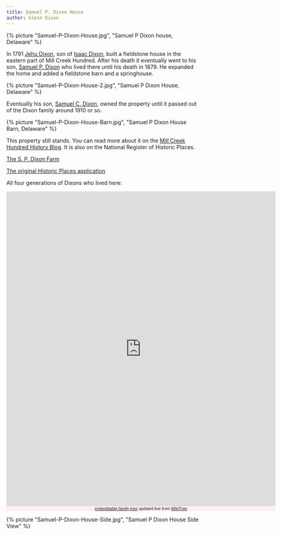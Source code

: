 ```yaml
---
title: Samuel P. Dixon House
author: Glenn Dixon
---
```

{% picture "Samuel-P-Dixon-House.jpg", "Samuel P Dixon house, Delaware" %}

In 1791 [Jehu Dixon][1], son of [Isaac Dixon][2], built a fieldstone house in the eastern part of Mill Creek Hundred. After his death it eventually went to his son, [Samuel P. Dixon][3] who lived there until his death in 1879. He expanded the home and added a fieldstone barn and a springhouse.

{% picture "Samuel-P-Dixon-House-2.jpg", "Samuel P Dixon House, Delaware" %}

Eventually his son, [Samuel C. Dixon][5], owned the property until it passed out of the Dixon family around 1910 or so.

{% picture "Samuel-P-Dixon-House-Barn.jpg", "Samuel P Dixon House Barn, Delaware" %}

This property still stands. You can read more about it on the [Mill Creek Hundred History Blog][7]. It is also on the National Register of Historic Places.

[The S. P. Dixon Farm][8]

[The original Historic Places application][9]

All four generations of Dixons who lived here:

<!-- Start Family Tree Widget -->
<iframe width="700" height="820" src="https://www.WikiTree.com/treewidget/Dixon-1165/3" scrolling="no" frameborder="0" marginheight="0" marginwidth="0"></iframe>
<div style="width: 700px; padding: 0px; font-family: verdana, arial, sans-serif; font-size: 8pt; text-align: center; background-color: #ffeeee;"><a href="https://www.WikiTree.com/about/family-tree-widgets.html">embeddable family tree</a> updated live from <a href="https://www.WikiTree.com/" target="WikiTree free online family tree">WikiTree</a></div>
<!-- End Family Tree Widget -->


{% picture "Samuel-P-Dixon-House-Side.jpg", "Samuel P Dixon House Side View" %}

 [1]: https://www.wikitree.com/wiki/Dixon-1163
 [2]: https://www.wikitree.com/wiki/Dixon-1159
 [3]: https://www.wikitree.com/wiki/Dixon-1164
 [5]: https://www.wikitree.com/wiki/Dixon-1165
 [7]: http://mchhistory.blogspot.com/2011/09/samuel-p-dixon-house.html
 [8]: https://en.wikipedia.org/wiki/S._P._Dixon_Farm
 [9]: https://npgallery.nps.gov/pdfhost/docs/NRHP/Text/86003085.pdf